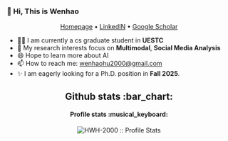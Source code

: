 ### 👋 Hi, This is Wenhao

<p align="center">
  <a href="https://hwh-2000.github.io/">Homepage</a> •
  <a href="https://www.linkedin.com/in/wenhao-hu-hwh2000/">LinkedIN</a> •
  <a href="https://scholar.google.com/citations?hl=zh-CN&user=TIGGcswAAAAJ&view_op=list_works&gmla=AH70aAWefz5Qp0yWo4VHS8X6lGJQJ9cxpi-59q5AfEg36dhID_w965Xhp33cHFUacqH6OrdCImtyg-04Tvu8wCTgCP1yLiBQIkJFVgyS5UA">Google Scholar</a>
</p>

- 🙋‍♂️ I am currently a cs graduate student in **UESTC**
- 🌱 My research interests focus on **Multimodal**, **Social Media Analysis** 
- 😄 Hope to learn more about AI
- 📫 How to reach me: wenhaohu2000@gmail.com
- ✨ I am eagerly looking for a Ph.D. position in **Fall 2025**.
<h2 align="center">Github stats :bar_chart:</h2>




<h4 align="center">Profile stats :musical_keyboard:</h4>

<p align="center"><img src="https://github-readme-stats.vercel.app/api?username=HWH-2000&show_icons=true&theme=synthwave" alt="HWH-2000 :: Profile Stats" /></p>

<!--
<h4 align="center">Top langs :tongue:</h4>

<p align="center"><img src="https://github-readme-stats.vercel.app/api/top-langs/?username=HWH-2000&langs_count=10&theme=tokyonight&layout=compact" alt="HWH-2000 :: Top Langs" /></p>

<p align="center"><img src="https://thumbs.gfycat.com/GoodnaturedFondGaur-size_restricted.gif" alt="Synthwave" height="300" width="500"></p>

**HWHHWHNO1/HWHHWHNO1** is a ✨ _special_ ✨ repository because its `README.md` (this file) appears on your GitHub profile.

<h4 align="center">Visitor's count :eyes:</h4>

<p align="center"><img src="https://profile-counter.glitch.me/{HWH-2000}/count.svg" alt="HWH-2000 :: Visitor's Count" /></p>


Here are some ideas to get you started:

- 🔭 I’m currently working on ...
- 🌱 I’m currently learning ...
- 👯 I’m looking to collaborate on ...
- 🤔 I’m looking for help with ...
- 💬 Ask me about ...

- 😄 Pronouns: ...
- ⚡ Fun fact: ...
-->
